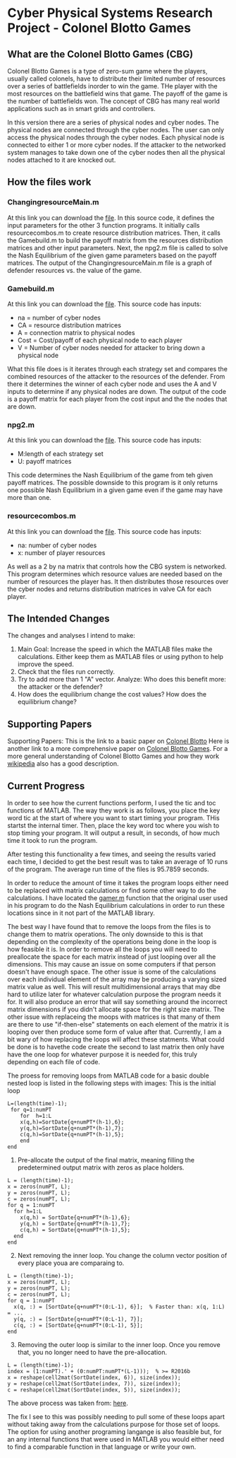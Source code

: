 # Cyber Physical Systems Research Project - Colonel Blotto Games

## What are the Colonel Blotto Games (CBG)
Colonel Blotto Games is a type of zero-sum game where the players, usually called colonels, have to distribute their limited number of resources over a series of battlefields inorder to win the game. THe player with the most resources on the battlefield wins that game. The payoff of the game is the number of battlefields won. The concept of CBG has many real world applications such as in smart grids and controllers.

In this version there are a series of physical nodes and cyber nodes. The physical nodes are connected through the cyber nodes. The user can only access the physical nodes through the cyber nodes. Each physical node is connected to either 1 or more cyber nodes. If the attacker to the networked system manages to take down one of the cyber nodes then all the physical nodes attached to it are knocked out.

## How the files work
### ChangingresourceMain.m
At this link you can download the [file](ChangingresourceMain.m). In this source code, it defines the input parameters for the other 3 function programs. It initially calls resourcecombos.m to create resource distribution matrices. Then, it calls the Gamebuild.m to build the payoff matrix from the resources distribution matrices and other input parameters. Next, the npg2.m file is called to solve the Nash Equilibrium of the given game parameters based on the payoff matrices. The output of the ChangingresourceMain.m file is a graph of defender resources vs. the value of the game.

### Gamebuild.m
At this link you can download the [file](Gamebuild.m). This source code has inputs:
- na = number of cyber nodes
- CA = resource distribution matrices
- A = connection matrix to physical nodes
- Cost = Cost/payoff of each physical node to each player
- V = Number of cyber nodes needed for attacker to bring down a physical node

What this file does is it iterates through each strategy set and compares the combined resources of the attacker to the resources of the defender. From there it determines the winner of each cyber node and uses the A and V inputs to determine if any physical nodes are down. The output of the code is a payoff matrix for each player from the cost input and the the nodes that are down.

### npg2.m
At this link you can download the [file](npg2.m). This source code has inputs:
- M:length of each strategy set
- U: payoff matrices

This code determines the Nash Equilibrium of the game from teh given payoff matrices. The possible downside to this program is it only returns one possible Nash Equilibrium in a given game even if the game may have more than one.

### resourcecombos.m
At this link you can download the [file](resourcecombos.m). This source code has inputs:
- na: number of cyber nodes
- x: number of player resources

As well as a 2 by na matrix that controls how the CBG system is networked. This program determines which resource values are needed based on the number of resources the player has. It then distributes those resources over the cyber nodes and returns distribution matrices in valve CA for each player.

## The Intended Changes 
The changes and analyses I intend to make:
1. Main Goal: Increase the speed in which the MATLAB files make the calculations. Either keep them as MATLAB files or using python to help improve the speed.
2. Check that the files run correctly.
3. Try to add more than 1 "A" vector. Analyze: Who does this benefit more: the attacker or the defender?
4. How does the equilibrium change the cost values? How does the equilibrium change?

## Supporting Papers
Supporting Papers:
This is the link to a basic paper on [Colonel Blotto](Gamebuild.m)
Here is another link to a more comprehensive paper on [Colonel Blotto Games](https://arxiv.org/pdf/1610.02110.pdf).
For a more general understanding of Colonel Blotto Games and how they work [wikipedia](https://en.wikipedia.org/wiki/Blotto_game) also has a good description.

## Current Progress
In order to see how the current functions perform, I used the tic and toc functions of MATLAB. The way they work is as follows, you place the key word tic at the start of where you want to start timing your program. THis startst the internal timer. Then, place the key word toc where you wish to stop timing your program. It will output a result, in seconds, of how much time it took to run the program.

After testing this functionality a few times, and seeing the results varied each time, I decided to get the best result was to take an average of 10 runs of the program. The average run time of the files is 95.7859 seconds.

In order to reduce the amount of time it takes the program loops either need to be replaced with matrix calculations or find some other way to do the calculations. I have located the [gamer.m](gamer.m) function that the original user used in his program to do the Nash Equilibrium calculations in order to run these locations since in it not part of the MATLAB library. 

The best way I have found that to remove the loops from the files is to change them to matrix operations. The only downside to this is that depending on the complexity of the operations being done in the loop is how feasible it is. In order to remove all the loops you will need to preallocate the space for each matrix instead of just looping over all the dimensions. This may cause an issue on some computers if that person doesn't have enough space. The other issue is some of the calculations over each individual element of the array may be producing a varying sized matrix value as well. This will result multidimensional arrays that may dbe hard to utilize later for whatever calculation purpose the program needs it for. It will also produce an error that will say something around the incorrect matrix dimensions if you didn't allocate space for the right size matrix. The other issue with replaceing the moops with matrices is that many of them are there to use "if-then-else" statements on each element of the matrix it is looping over then produce some form of value after that. Currently, I am a bit wary of how replacing the loops will affect these statments. What could be done is to havethe code create the second to last matrix then only have have the one loop for whatever purpose it is needed for, this truly depending on each file of code.

The proess for removing loops from MATLAB code for a basic double nested loop is listed in the following steps with images:
This is the initial loop
```
L=(length(time)-1);
 for q=1:numPT
    for  h=1:L
    x(q,h)=SortDate{q+numPT*(h-1),6};
    y(q,h)=SortDate{q+numPT*(h-1),7};
    c(q,h)=SortDate{q+numPT*(h-1),5};
    end
end
```
1. Pre-allocate the output of the final matrix, meaning filling the predetermined output matrix with zeros as place holders.
```
L = (length(time)-1);
x = zeros(numPT, L);
y = zeros(numPT, L);
c = zeros(numPT, L);
for q = 1:numPT
  for h=1:L
    x(q,h) = SortDate{q+numPT*(h-1),6};
    y(q,h) = SortDate{q+numPT*(h-1),7};
    c(q,h) = SortDate{q+numPT*(h-1),5};
  end
end
```
2. Next removing the inner loop. You change the column vector position of every place youa are comparaing to.
```
L = (length(time)-1);
x = zeros(numPT, L);
y = zeros(numPT, L);
c = zeros(numPT, L);
for q = 1:numPT
  x(q, :) = [SortDate{q+numPT*(0:L-1), 6}];  % Faster than: x(q, 1:L) = ...
  y(q, :) = [SortDate{q+numPT*(0:L-1), 7}];
  c(q, :) = [SortDate{q+numPT*(0:L-1), 5}];
end
```
3. Removing the outer loop is similar to the inner loop. Once you remove that, you no longer need to have the pre-allocation.
```
L = (length(time)-1);
index = (1:numPT).' + (0:numPT:numPT*(L-1)));  % >= R2016b
x = reshape(cell2mat(SortDate(index, 6)), size(index));
y = reshape(cell2mat(SortDate(index, 7)), size(index));
c = reshape(cell2mat(SortDate(index, 5)), size(index));
```

The above process was taken from: [here](https://www.mathworks.com/matlabcentral/answers/352068-replacing-the-for-loop-please).

The fix I see to this was possibly needing to pull some of these loops apart without taking away from the calculations purpose for those set of loops. The option for using another programing langange is also feasible but, for an any internal functions that were used in MATLAB you would either need to find a comparable function in that language or write your own.

